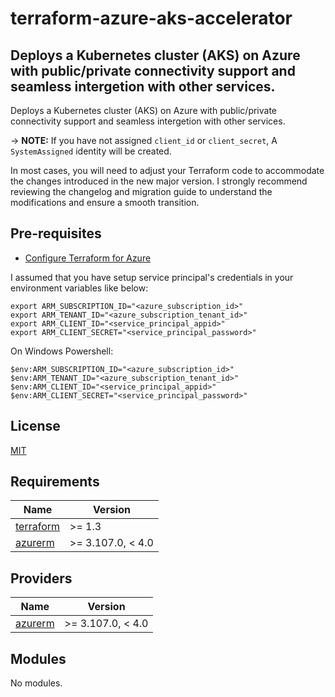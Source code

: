 # terraform-azure-aks-accelerator

## Deploys a Kubernetes cluster (AKS) on Azure with public/private connectivity support and seamless intergetion with other services.

Deploys a Kubernetes cluster (AKS) on Azure with public/private connectivity support and seamless intergetion with other services.

-> **NOTE:** If you have not assigned `client_id` or `client_secret`, A `SystemAssigned` identity will be created.

In most cases, you will need to adjust your Terraform code to accommodate the changes introduced in the new major version. I strongly recommend reviewing the changelog and migration guide to understand the modifications and ensure a smooth transition.

## Pre-requisites
- [Configure Terraform for Azure](https://docs.microsoft.com/en-us/azure/virtual-machines/linux/terraform-install-configure)

I assumed that you have setup service principal's credentials in your environment variables like below:

```shell
export ARM_SUBSCRIPTION_ID="<azure_subscription_id>"
export ARM_TENANT_ID="<azure_subscription_tenant_id>"
export ARM_CLIENT_ID="<service_principal_appid>"
export ARM_CLIENT_SECRET="<service_principal_password>"
```

On Windows Powershell:

```shell
$env:ARM_SUBSCRIPTION_ID="<azure_subscription_id>"
$env:ARM_TENANT_ID="<azure_subscription_tenant_id>"
$env:ARM_CLIENT_ID="<service_principal_appid>"
$env:ARM_CLIENT_SECRET="<service_principal_password>"
```
## License

[MIT](LICENSE)

## Requirements

| Name | Version |
|------|---------|
| <a name="requirement_terraform"></a> [terraform](#requirement\_terraform) | >= 1.3 |
| <a name="requirement_azurerm"></a> [azurerm](#requirement\_azurerm) | >= 3.107.0, < 4.0 |

## Providers

| Name | Version |
|------|---------|
| <a name="provider_azurerm"></a> [azurerm](#provider\_azurerm) | >= 3.107.0, < 4.0 |

## Modules

No modules.